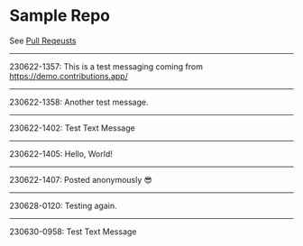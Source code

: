 # Sample Repo

See [Pull Reqeusts](https://github.com/Contribunator/Sample/pulls)


---

230622-1357: This is a test messaging coming from https://demo.contributions.app/

---

230622-1358: Another test message.

---

230622-1402: Test Text Message

---

230622-1405: Hello, World!

---

230622-1407: Posted anonymously 😎

---

230628-0120: Testing again.

---

230630-0958: Test Text Message

